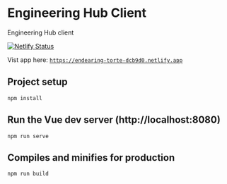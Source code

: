 # Engineering Hub Client

Engineering Hub client

[![Netlify Status](https://api.netlify.com/api/v1/badges/ba846d80-dd33-47bf-835a-75015dcc96c8/deploy-status)](https://app.netlify.com/sites/endearing-torte-dcb9d0/deploys)

Vist app here: [`https://endearing-torte-dcb9d0.netlify.app`](https://endearing-torte-dcb9d0.netlify.app)

## Project setup

```
npm install
```

## Run the Vue dev server (http://localhost:8080)

```
npm run serve
```

## Compiles and minifies for production

```
npm run build
```
